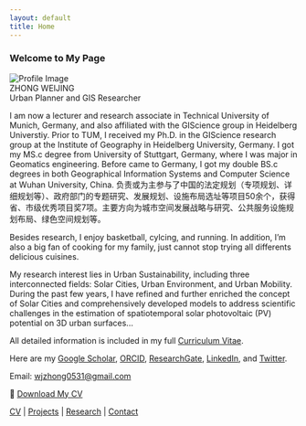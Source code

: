 ```yaml
---
layout: default
title: Home
---
```


### Welcome to My Page

<div class="profile">
    <img src="{{ '/images/profile.jpg' | relative_url }}" alt="Profile Image" class="profile-img">
    <div class="profile-info">
        <div class="profile-name">ZHONG WEIJING</div>
        <div class="profile-title">Urban Planner and GIS Researcher</div>
    </div>
</div>

I am now a lecturer and research associate in Technical University of Munich, Germany, and also affiliated with the GIScience group in Heidelberg Universtiy. Prior to TUM, I received my Ph.D. in the GIScience research group at the Institute of Geography in Heidelberg University, Germany. I got my MS.c degree from University of Stuttgart, Germany, where I was major in Geomatics engineering. Before came to Germany, I got my double BS.c degrees in both Geographical Information Systems and Computer Science at Wuhan University, China.
负责或为主参与了中国的法定规划（专项规划、详细规划等）、政府部门的专题研究、发展规划、设施布局选址等项目50余个，获得省、市级优秀项目奖7项。主要方向为城市空间发展战略与研究、公共服务设施规划布局、绿色空间规划等。

Besides research, I enjoy basketball, cylcing, and running. In addition, I’m also a big fan of cooking for my family, just cannot stop trying all differents delicious cuisines.

<p>
    My research interest lies in Urban Sustainability, including three interconnected fields: Solar Cities, 
    Urban Environment, and Urban Mobility. During the past few years, I have refined and further enriched 
    the concept of Solar Cities and comprehensively developed models to address scientific challenges in the estimation 
    of spatiotemporal solar photovoltaic (PV) potential on 3D urban surfaces...
</p>

<p>All detailed information is included in my full <a href="#">Curriculum Vitae</a>.</p>

<p class="links">
    Here are my 
    <a href="#">Google Scholar</a>, 
    <a href="#">ORCID</a>, 
    <a href="#">ResearchGate</a>, 
    <a href="#">LinkedIn</a>, and 
    <a href="#">Twitter</a>.
</p>

<p>Email: <a href="wjzhong0531@gmail.com">wjzhong0531@gmail.com</a></p>


📄 [Download My CV](/docs/assets/cv.pdf)

[CV](cv.md) | [Projects](projects.md) | [Research](research.md) | [Contact](contact.md)

